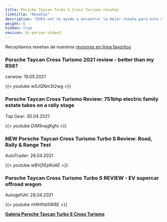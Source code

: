 ```yaml
---
title: Porsche Taycan Turbo S Cross Turismo reseñas
linktitle: "Reseñas"
description: "EVKX.net te ayuda a encontrar la mejor reseña para este modelo."
weight: 6
hidden: true
navicon: bi-person-video2
---
```

Recopilamos reseñas de nuestros [revisores en línea favoritos](../../../../../guides/evreviewers/)

<div class="container text-center shadow p-2 pe-4 mb-5 bg-body-tertiary rounded border">
<h3>Porsche Taycan Cross Turismo 2021 review - better than my RS6?</h3>
<p>carwow: 19.05.2021</p>

{{< youtube w0JQNm3t2wg >}}

</div>
<div class="container text-center shadow p-2 pe-4 mb-5 bg-body-tertiary rounded border">
<h3>Porsche Taycan Cross Turismo Review: 751bhp electric family estate takes on a rally stage</h3>
<p>Top Gear: 30.04.2021</p>

{{< youtube DiM9vagKgfo >}}

</div>
<div class="container text-center shadow p-2 pe-4 mb-5 bg-body-tertiary rounded border">
<h3>NEW Porsche Taycan Cross Turismo Turbo S Review: Road, Rally & Range Test</h3>
<p>AutoTrader: 28.04.2021</p>

{{< youtube wBVj5EpKoAE >}}

</div>
<div class="container text-center shadow p-2 pe-4 mb-5 bg-body-tertiary rounded border">
<h3>Porsche Taycan Cross Turismo Turbo S REVIEW - EV supercar offroad wagon</h3>
<p>Autogefühl: 28.04.2021</p>

{{< youtube nHlhfhb5W8E >}}

</div>
<div class="mt-3 mb-3">
<a href="../gallery/" class="text-decoration-none text-black">
<strong><i class="bi-arrow-left"></i>Galería  </strong>
</a>
<a href="../" class="text-decoration-none text-black float-end">
<strong>Porsche Taycan Turbo S Cross Turismo <i class="bi-arrow-right"></i></strong>
</a>
</div>

